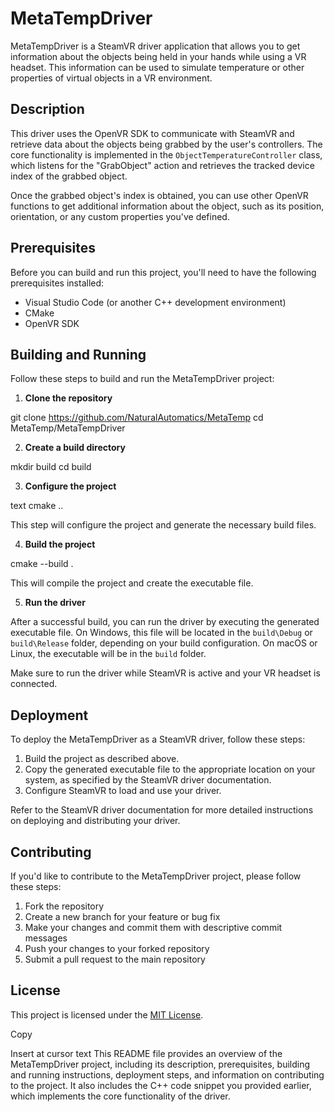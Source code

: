 # MetaTempDriver

MetaTempDriver is a SteamVR driver application that allows you to get information about the objects being held in your hands while using a VR headset. This information can be used to simulate temperature or other properties of virtual objects in a VR environment.

## Description

This driver uses the OpenVR SDK to communicate with SteamVR and retrieve data about the objects being grabbed by the user's controllers. The core functionality is implemented in the `ObjectTemperatureController` class, which listens for the "GrabObject" action and retrieves the tracked device index of the grabbed object.

Once the grabbed object's index is obtained, you can use other OpenVR functions to get additional information about the object, such as its position, orientation, or any custom properties you've defined.

## Prerequisites

Before you can build and run this project, you'll need to have the following prerequisites installed:

- Visual Studio Code (or another C++ development environment)
- CMake
- OpenVR SDK

## Building and Running

Follow these steps to build and run the MetaTempDriver project:

1. **Clone the repository**

git clone https://github.com/NaturalAutomatics/MetaTemp
cd MetaTemp/MetaTempDriver


2. **Create a build directory**

mkdir build
cd build


3. **Configure the project**

text
cmake ..


This step will configure the project and generate the necessary build files.

4. **Build the project**

cmake --build .


This will compile the project and create the executable file.

5. **Run the driver**

After a successful build, you can run the driver by executing the generated executable file. On Windows, this file will be located in the `build\Debug` or `build\Release` folder, depending on your build configuration. On macOS or Linux, the executable will be in the `build` folder.

Make sure to run the driver while SteamVR is active and your VR headset is connected.

## Deployment

To deploy the MetaTempDriver as a SteamVR driver, follow these steps:

1. Build the project as described above.
2. Copy the generated executable file to the appropriate location on your system, as specified by the SteamVR driver documentation.
3. Configure SteamVR to load and use your driver.

Refer to the SteamVR driver documentation for more detailed instructions on deploying and distributing your driver.

## Contributing

If you'd like to contribute to the MetaTempDriver project, please follow these steps:

1. Fork the repository
2. Create a new branch for your feature or bug fix
3. Make your changes and commit them with descriptive commit messages
4. Push your changes to your forked repository
5. Submit a pull request to the main repository

## License

This project is licensed under the [MIT License](LICENSE).

Copy

Insert at cursor
text
This README file provides an overview of the MetaTempDriver project, including its description, prerequisites, building and running instructions, deployment steps, and information on contributing to the project. It also includes the C++ code snippet you provided earlier, which implements the core functionality of the driver.